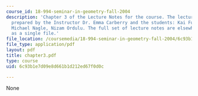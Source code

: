 ```yaml
---
course_id: 18-994-seminar-in-geometry-fall-2004
description: 'Chapter 3 of the Lecture Notes for the course. The lecture notes were
  prepared by the Instructor Dr. Emma Carberry and the students: Kai Fung, David Glasser,
  Michael Nagle, Nizam Ordulu. The full set of lecture notes are elsewhere available
  as a single file.'
file_location: /coursemedia/18-994-seminar-in-geometry-fall-2004/6c93b1e7d09e8d661b1d212ed67f0d0c_chapter3.pdf
file_type: application/pdf
layout: pdf
title: chapter3.pdf
type: course
uid: 6c93b1e7d09e8d661b1d212ed67f0d0c

---
```

None